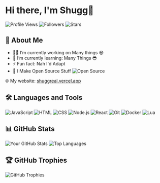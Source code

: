 # Hi there, I'm Shugg👋

![Profile Views](https://komarev.com/ghpvc/?username=shuggreal&color=blueviolet)
![Followers](https://img.shields.io/github/followers/shuggreal?style=social)
![Stars](https://img.shields.io/github/stars/shuggreal?style=social)

## 🚀 About Me
- 👨‍💻 I’m currently working on Many things 😎
- 🌱 I’m currently learning: Many Things 😎
- ⚡ Fun fact: Nah I'd Adapt
- 🌟 I Make Open Source Stuff ![Open Source](https://img.shields.io/badge/Open%20Source-%2300bfff.svg?style=for-the-badge&logo=open-source-initiative&logoColor=white)

🌐 My website: [shuggreal.vercel.app](https://shuggreal.vercel.app/)

## 🛠️ Languages and Tools
![JavaScript](https://img.shields.io/badge/JavaScript-F7DF1E?style=for-the-badge&logo=javascript&logoColor=black)
![HTML](https://img.shields.io/badge/HTML-E34F26?style=for-the-badge&logo=html5&logoColor=white)
![CSS](https://img.shields.io/badge/CSS-1572B6?style=for-the-badge&logo=css3&logoColor=white)
![Node.js](https://img.shields.io/badge/Node.js-339933?style=for-the-badge&logo=nodedotjs&logoColor=white)
![React](https://img.shields.io/badge/React-61DAFB?style=for-the-badge&logo=react&logoColor=black)
![Git](https://img.shields.io/badge/Git-F05032?style=for-the-badge&logo=git&logoColor=white)
![Docker](https://img.shields.io/badge/Docker-2496ED?style=for-the-badge&logo=docker&logoColor=white)
![Lua](https://img.shields.io/badge/Lua-2C2D72?style=for-the-badge&logo=lua&logoColor=white)

## 📊 GitHub Stats
![Your GitHub Stats](https://github-readme-stats.vercel.app/api?username=shuggreal&show_icons=true&theme=radical)
![Top Languages](https://github-readme-stats.vercel.app/api/top-langs/?username=shuggreal&layout=compact&theme=radical)

## 🏆 GitHub Trophies
![GitHub Trophies](https://github-profile-trophy.vercel.app/?username=shuggreal&theme=onedark)

